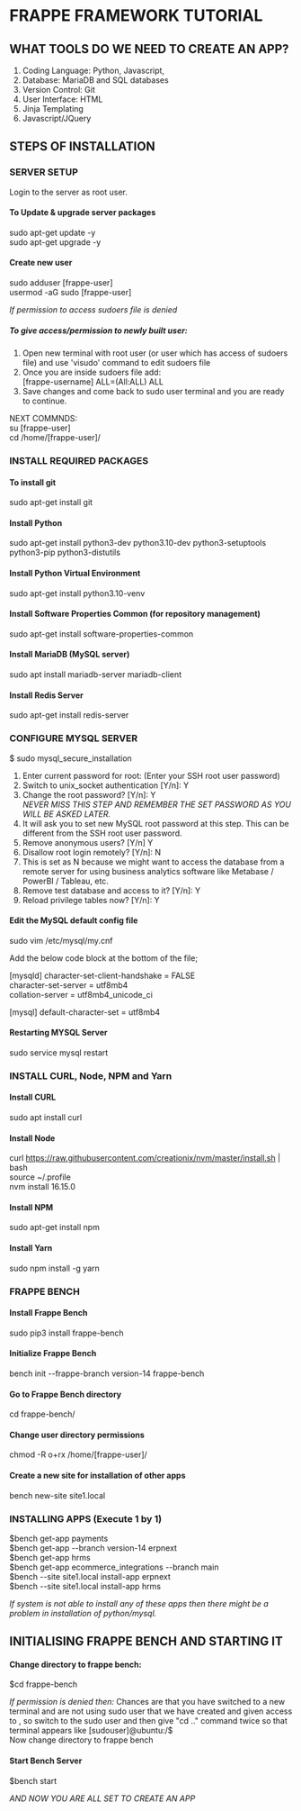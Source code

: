 # FRAPPE FRAMEWORK TUTORIAL

## WHAT TOOLS DO WE NEED TO CREATE AN APP? 
1. Coding Language: Python, Javascript,
2. Database: MariaDB and SQL databases
3. Version Control: Git
4. User Interface: HTML
5. Jinja Templating
6. Javascript/JQuery

## STEPS OF INSTALLATION 

### SERVER SETUP <BR>
Login to the server as root user.
#### To Update & upgrade server packages
sudo apt-get update -y <BR>
sudo apt-get upgrade -y

#### Create new user
sudo adduser [frappe-user] <BR>
usermod -aG sudo [frappe-user]

*If permission to access sudoers file is denied*
##### To give access/permission to newly built user:
1. Open new terminal with root user (or user which has access of sudoers file) and use 'visudo' command to edit sudoers file
2. Once you are inside sudoers file add:<br>
[frappe-username] ALL=(All:ALL) ALL
3. Save changes and come back to sudo user terminal and you are ready to continue.

NEXT COMMNDS:<br>
su [frappe-user] <BR> 
cd /home/[frappe-user]/

### INSTALL REQUIRED PACKAGES
#### To install git
sudo apt-get install git

#### Install Python
sudo apt-get install python3-dev python3.10-dev python3-setuptools python3-pip python3-distutils

####  Install Python Virtual Environment
sudo apt-get install python3.10-venv

 #### Install Software Properties Common (for repository management)
 sudo apt-get install software-properties-common

 #### Install MariaDB (MySQL server)
 sudo apt install mariadb-server mariadb-client

 #### Install Redis Server
 sudo apt-get install redis-server

 ### CONFIGURE MYSQL SERVER
 $ sudo mysql_secure_installation
 1. Enter current password for root: (Enter your SSH root user password)
 2. Switch to unix_socket authentication [Y/n]: Y
 3. Change the root password? [Y/n]: Y<br>
    *NEVER MISS THIS STEP AND REMEMBER THE SET PASSWORD AS YOU WILL BE ASKED LATER.*
 5. It will ask you to set new MySQL root password at this step. This can be different from the SSH root user password.
 6. Remove anonymous users? [Y/n] Y
 7. Disallow root login remotely? [Y/n]: N
 8. This is set as N because we might want to access the database from a remote server for using business analytics software like Metabase / PowerBI / Tableau, etc.
 9. Remove test database and access to it? [Y/n]: Y
 10. Reload privilege tables now? [Y/n]: Y

 #### Edit the MySQL default config file
sudo vim /etc/mysql/my.cnf

Add the below code block at the bottom of the file;

[mysqld]
character-set-client-handshake = FALSE <br>
character-set-server = utf8mb4 <br>
collation-server = utf8mb4_unicode_ci

[mysql]
default-character-set = utf8mb4


#### Restarting MYSQL Server
sudo service mysql restart

### INSTALL CURL, Node, NPM and Yarn

#### Install CURL <BR>
sudo apt install curl

#### Install Node <BR>
curl https://raw.githubusercontent.com/creationix/nvm/master/install.sh | bash<BR>
source ~/.profile <BR>
nvm install 16.15.0

#### Install NPM <BR>
sudo apt-get install npm

#### Install Yarn <BR>
sudo npm install -g yarn 

### FRAPPE BENCH

#### Install Frappe Bench
sudo pip3 install frappe-bench

####  Initialize Frappe Bench
bench init --frappe-branch version-14 frappe-bench

####  Go to Frappe Bench directory
cd frappe-bench/

####  Change user directory permissions
chmod -R o+rx /home/[frappe-user]/

#### Create a new site for installation of other apps
bench new-site site1.local

### INSTALLING APPS (Execute 1 by 1)
$bench get-app payments<br>
$bench get-app --branch version-14 erpnext<br>
$bench get-app hrms<br>
$bench get-app ecommerce_integrations --branch main<br>
$bench --site site1.local install-app erpnext<br>
$bench --site site1.local install-app hrms

*If system is not able to install any of these apps then there might be a problem in installation
of python/mysql.*

## INITIALISING FRAPPE BENCH AND STARTING IT

#### Change directory to frappe bench:
$cd frappe-bench

*If permission is denied then:*
Chances are that you have switched to a new terminal and are not using sudo user that we have
created and given access to , so switch to the sudo user and then
give "cd .." command twice so that terminal appears like 
[sudouser]@ubuntu:/$ <br>
Now change directory to frappe bench


#### Start Bench Server
$bench start

*AND NOW YOU ARE ALL SET TO CREATE AN APP*


